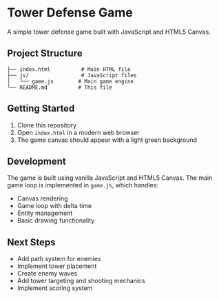 # Tower Defense Game

A simple tower defense game built with JavaScript and HTML5 Canvas.

## Project Structure

```
├── index.html          # Main HTML file
├── js/                 # JavaScript files
│   └── game.js        # Main game engine
└── README.md          # This file
```

## Getting Started

1. Clone this repository
2. Open `index.html` in a modern web browser
3. The game canvas should appear with a light green background

## Development

The game is built using vanilla JavaScript and HTML5 Canvas. The main game loop is implemented in `game.js`, which handles:

- Canvas rendering
- Game loop with delta time
- Entity management
- Basic drawing functionality

## Next Steps

- Add path system for enemies
- Implement tower placement
- Create enemy waves
- Add tower targeting and shooting mechanics
- Implement scoring system 